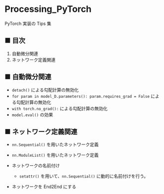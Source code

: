 # Processing_PyTorch
PyTorch 実装の Tips 集


## ■ 目次
1. 自動微分関連
1. ネットワーク定義関連

## ■ 自動微分関連

- `detach()` による勾配計算の無効化
- `for param in model_D.parameters(): param.requires_grad = False` による勾配計算の無効化
- `with torch.no_grad():` による勾配計算の無効化
- `model.eval()` の効果

## ■ ネットワーク定義関連

- `nn.Sequential()` を用いたネットワーク定義

- `nn.ModuleList()` を用いたネットワーク定義

- ネットワークの名前付け
    - `setattr()` を用いて、`nn.Sequential()` に動的に名前付けを行う。

- ネットワークを End2End にする
